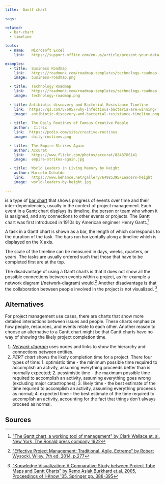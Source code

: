 ```yaml
---
title:  Gantt chart
  
tags:

related:
  - bar-chart
  - timeline

tools:
  - name:   Microsoft Excel
    link:   https://support.office.com/en-us/article/present-your-data-in-a-gantt-chart-in-excel-f8910ab4-ceda-4521-8207-f0fb34d9e2b6

examples:
  - title:  Business Roadmap
    link:   https://roadmunk.com/roadmap-templates/technology-roadmap
    image:  business-roadmap.png

  - title:  Technology Roadmap
    link:   https://roadmunk.com/roadmap-templates/technology-roadmap
    image:  technology-roadmap.png
  
  - title: Antibiotic discovery and Bacterial Resistance Timeline
    link:  https://qz.com/576057/why-infectious-bacteria-are-winning/
    image:  antibiotic-discovery-and-bacterial-resistance-timeline.png
 
  - title:  The Daily Routines of Famous Creative People
    author:  Citrix
    link:  https://podio.com/site/creative-routines 
    image:  daily-routines.png

  - title:  The Empire Strikes Again
    author: Accurat
    link:   https://www.flickr.com/photos/accurat/8248786141
    image:  empire-strikes-again.jpg

  - title:  World Leaders in Living Memory by Height
    author: Marcelo Duhalde
    link:   https://www.behance.net/gallery/64985395/Leaders-height
    image:  world-leaders-by-height.jpg

---
```


is a type of [bar chart](/bar-chart) that shows progress of events over time and their inter-dependencies, usually in the context of project management. Each event in a Gantt chart displays its timeline, the person or team who whom it is assigned, and any connections to other events or projects.
The Gantt chart was first introduced in 1910s by American engineer Henry Gantt.[^wallace]
<!--more-->
A task in a Gantt chart is shown as a bar, the length of which corresponds to the
duration of the task. The bars run horizontally along a timeline which is displayed on the X axis. 

The scale of the timeline can be measured in days, weeks, quarters, or years. The tasks are usually ordered such that those that have to be completed first are at the top.

The disadvantage of using a Gantt charts is that it does not show all the possible connections between events within a project, as for example a network diagram (/network-diagram) would.[^wisocki] Another disadvantage is that the collaboration between people involved in the project is not visualized. [^burkhard]

## Alternatives
For project management use cases, there are charts that show more detailed interactions between issues and people. These charts emphasize how people, resources, and events relate to each other.
Another reason to choose an alternative to a Gantt chart might be that Gantt charts have no way of showing the likely project completion time.

1. [*Network diagram*](/network-diagram) uses nodes and links to show the hierarchy and connections between entities.
2. *PERT chart* shows the likely completion time for a project. There four types of time:  1. optimistic time - the minimum possible time required to accomplish an activity, assuming everything proceeds better than is normally expected; 2. pessimistic time - the maximum possible time required to accomplish an activity, assuming everything goes wrong (excluding major catastrophes); 3. likely time - the best estimate of the time required to accomplish an activity, assuming everything proceeds as normal; 4. expected time - the best estimate of the time required to accomplish an activity, accounting for the fact that things don't always proceed as normal.

## Sources
[^wallace]: ["The Gantt chart, a working tool of management" by Clark Wallace et. al. New York, The Ronald press company 1922](https://archive.org/details/cu31924004570853/page/n6)
[^wisocki]: ["Effective Project Management: Traditional, Agile, Extreme" by Robert Wysocki.  Wiley, 7th ed. 2014, p.277](https://books.google.fr/books?redir_esc=y&id=nhw2V6-bTNEC&q=gantt#v=snippet&q=gantt&f=false)
[^burkhard]:["Knowledge Visualization: A Comparative Study between Project Tube Maps and Gantt Charts" by Remo Aslak Burkhard et.al. 2005, Proceedings of I-Know '05. Springer pp. 388-395](https://kar.kent.ac.uk/14324/)
